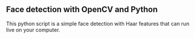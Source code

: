 ## Face detection with OpenCV and Python

This python script is a simple face detection with Haar features that can run live on your computer.

 
